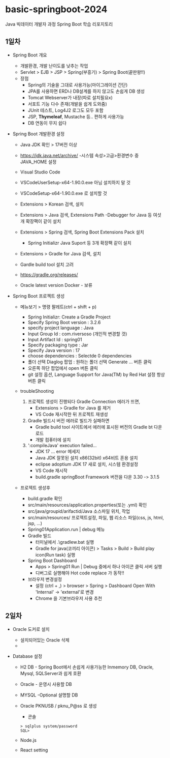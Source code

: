 # basic-springboot-2024
 Java 빅데이터 개발자 과정 Spring Boot 학습 리포지토리

## 1일차
- Spring Boot 개요
    - 개발환경, 개발 난이도를 낮추는 작업
    - Servlet > EJB > JSP > Spring(부흥기) > Spring Boot(끝판왕!!)
    - 장점
        - Spring의 기술을 그대로 사용가능(마이그레이션 간단)
        - JPA를 사용하면 ERD나 DB설계를 하지 않고도 손쉽게 DB 생성
        - Tomcat Webserver가 내장(따로 설치필요x)
        - 서포트 기능 다수 존재(개발을 쉽게 도와줌)
        - JUnit 테스트, Log4J2 로그도 모두 포함
        - JSP, **Thymeleaf**, Mustache 등.. 편하게 사용가능
        - DB 연동이 무지 쉽다

- Spring Boot 개발환경 설정
    - Java JDK 확인 > 17버전 이상
	- https://jdk.java.net/archive/
	-시스템 속성>고급>환경변수 중 JAVA_HOME 설정

    - Visual Studio Code
	- VSCodeUserSetup-x64-1.90.0.exe 아님 설치하지 말 것
	- VSCodeSetup-x64-1.90.0.exe 로 설치할 것
	- Extensions > Korean 검색, 설치
	- Extensions > Java 검색, Extensions Path
		-Debugger for Java 등 여섯개 확장팩이 같이 설치
	- Extensions > Spring 검색, Spring Boot Extensions Pack 설치
		- Spring Initializr Java Suport 등 3개 확장팩 같이 설치
	- Extensions > Gradle for Java 검색, 설치
    - Gardle build tool 설치 고려
	- https://gradle.org/releases/
    - Oracle latest version Docker - 보류

- Spring Boot 프로젝트 생성
    - 메뉴보기 > 명령 팔레트(ctrl + shift + p)
        - Spring Initializr: Create a Gradle Project
        - Specify Spring Boot version : 3.2.6
        - specify project language : Java
        - Input Group Id : com.riversoso (개인적 변경할 것)
        - Input Artifact Id : spring01
        - Specify packaging type : Jar
        - Specify Java version : 17
        - choose dependencies : Selectde 0 dependencies
        - 폴더 선택 Diaglog 팝업 : 원하는 폴더 선택 Generate ... 버튼 클릭
        - 오른쪽 하단 팝업에서 open 버튼 클릭
        - git 설정 옵션, Language Support for Java(TM) by Red Hat 설정 항상버튼 클릭

    - troubleShooting
        1. 프로젝트 생성이 진행되다 Gradle Connection 에러가 뜨면,
            - Extensions > Gradle for Java 를 제거
            - VS Code 재시작한 뒤 프로젝트 재생성
        2. Gradle 빌드시 버전 에러로 빌드가 실패하면
            - Gradle build tool 사이트에서 에러에 표시된 버전의 Gradle bt 다운로드
            - 개발 컴퓨터에 설치
        3. ':compileJava' execution failed...
            - JDK 17 ... error 메세지
            - Java JDK 잘못된 설치 x86(32bit) x64비트 혼용 설치
            - eclipse adoptium JDK 17 새로 설치, 시스템 환경설정
            - VS Code 재시작 
            - build.gradle springBoot Framework 버전을 다운 3.30 -> 3.1.5

    
    - 프로젝트 생성후
        - build.gradle 확인
        - src/main/resources/application.properties(또는 .yml) 확인
        - src/java/groupid/arifactid/Java 소스파일 위치, 작업
        - src/main/resources/ 프로젝트설정, 파일, 웹 리소스 파일(css, js, html, jsp, ...)
        - Spring01Application.run | debug 메뉴
        - Gradle 빌드
            - 터미널에서 .\gradlew.bat 실행
            - Gradle for java(코끼리 아이콘) > Tasks > Build > Build play icon(Run task) 실행
        - Spring Boot Dashboard
            - Apps > Spring01 Run | Debug 중에서 하나 아이콘 클릭 서버 실행
            - 디버그로 실행해야 Hot code replace 가 동작!!
        - 브라우저 변경설정
            - 설정 (ctrl + ,) > browser > Spring > Dashboard Open With 'Internal' -> 'external'로 변경
            - Chrome 을 기본브라우저 사용 추천

## 2일차
- Oracle 도커로 설치
    - 설치되어있는 Oracle 삭제
    -

- Database 설정
    - H2 DB - Spring Boot에서 손쉽게 사용가능한 Inmemory DB, Oracle, Mysql, SQLServer과 쉽게 호환
    - Oracle - 운영시 사용할 DB
    - MYSQL -Optional 설명할 DB
    - Oracle PKNUSB / pknu_P@ss 로 생성
        - 콘솔
        ```shell
        > sqlplus system/password
        SQL>
        ```


    - Node.js
    - React setting
